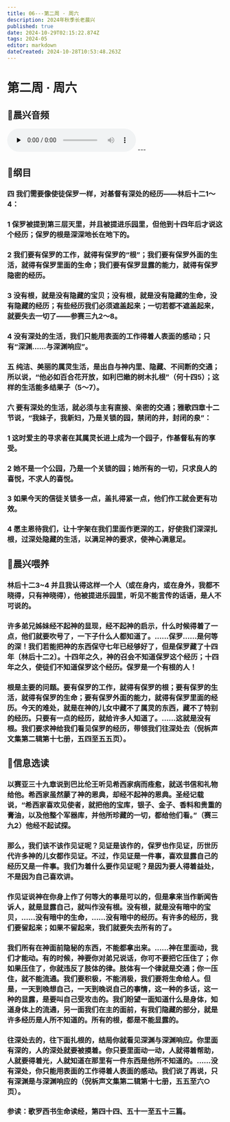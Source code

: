 ```yaml
---
title: 06---第二周 · 周六
description: 2024年秋季长老晨兴
published: true
date: 2024-10-29T02:15:22.874Z
tags: 2024-05
editor: markdown
dateCreated: 2024-10-28T10:53:48.263Z
---
```


# 第二周 · 周六

## 🎵晨兴音频
<audio id="audio" controls="" preload="none">
      <source id="mp3" src="/2024-05/week2/week2day6.mp3">
</audio>
---

## 📖纲目

### 四   我们需要像使徒保罗一样，对基督有深处的经历——林后十二1～4：

### 1   保罗被提到第三层天里，并且被提进乐园里，但他到十四年后才说这个经历；保罗的根是深深地长在地下的。

### 2   我们要有保罗的工作，就得有保罗的“根”；我们要有保罗外面的生活，就得有保罗里面的生命；我们要有保罗显露的能力，就得有保罗隐密的经历。

### 3   没有根，就是没有隐藏的宝贝；没有根，就是没有隐藏的生命，没有隐藏的经历；有些经历我们必须遮盖起来；一切若都不遮盖起来，就要失去一切了——参赛三九2～8。

### 4   没有深处的生活，我们只能用表面的工作得着人表面的感动；只有“深渊……与深渊响应”。

### 五   纯洁、美丽的属灵生活，是出自与神内里、隐藏、不间断的交通；所以说，“他必如百合花开放，如利巴嫩的树木扎根”（何十四5）；这样的生活能多结果子（5～7）。

### 六   要有深处的生活，就必须与主有直接、亲密的交通；雅歌四章十二节说，“我妹子，我新妇，乃是关锁的园，禁闭的井，封闭的泉”：

### 1   这时爱主的寻求者在其属灵长进上成为一个园子，作基督私有的享受。

### 2   她不是一个公园，乃是一个关锁的园；她所有的一切，只求良人的喜悦，不求人的喜悦。

### 3   如果今天的信徒关锁多一点，盖扎得紧一点，他们作工就会更有功效。

### 4   愿主恩待我们，让十字架在我们里面作更深的工，好使我们深深扎根，过深处隐藏的生活，以满足神的要求，使神心满意足。

## 📖晨兴喂养

### **林后十二3~4**    **并且我认得这样一个人（或在身内，或在身外，我都不晓得，只有神晓得），他被提进乐园里，听见不能言传的话语，是人不可说的。**

### 许多弟兄姊妹经不起神的显现，经不起神的启示，什么时候得着了一点，他们就要吹号了，一下子什么人都知道了。……保罗……是何等的深！我们若能把神的东西保守七年已经够好了，但是保罗藏了十四年〔林后十二2〕。十四年之久，神的召会不知道保罗这个经历；十四年之久，使徒们不知道保罗这个经历。保罗是一个有根的人！

### 根是主要的问题。要有保罗的工作，就得有保罗的根；要有保罗的生活，就得有保罗的生命；要有保罗外面的能力，就得有保罗里面的经历。今天的难处，就是在神的儿女中藏不了属灵的东西，藏不了特别的经历。只要有一点的经历，就给许多人知道了。……这就是没有根。我们要求神给我们看见保罗的经历，带领我们往深处去（倪柝声文集第二辑第十七册，五四至五五页）。

## 📖信息选读

### 以赛亚三十九章说到巴比伦王听见希西家病而痊愈，就送书信和礼物给他。希西家虽然蒙了神的恩典，却经不起神的恩典。圣经记载说，“希西家喜欢见使者，就把他的宝库，银子、金子、香料和贵重的膏油，以及他整个军器库，并他所珍藏的一切，都给他们看。”（赛三九2）他经不起试探。

### 那么，我们该不该作见证呢？见证是该作的，保罗也作见证，历世历代许多神的儿女都作见证。不过，作见证是一件事，喜欢显露自己的经历又是一件事。我们为着什么要作见证呢？是因为要人得着益处，不是因为自己喜欢讲。

### 作见证说神在你身上作了何等大的事是可以的，但是拿来当作新闻告诉人，就是显露自己，就叫作没有根。没有根，就是没有暗中的宝贝，……没有暗中的生命，……没有暗中的经历。有许多的经历，我们要留起来；如果不留起来，我们就要失去所有的了。

### 我们所有在神面前隐秘的东西，不能都拿出来。……神在里面动，我们才能动。有的时候，神要你对弟兄说话，你可不要把它压住了；你如果压住了，你就违反了肢体的律。肢体有一个律就是交通；你一压住，就不能流通。我们要积极，不能消极，我们要将生命给人。但是，一天到晚想自己，一天到晚说自己的事情，这一种的多话，这一种的显露，是要叫自己受攻击的。我们盼望一面知道什么是身体，知道身体上的流通，另一面我们在主的面前，有我们隐藏的部分，就是许多经历是人所不知道的。所有的根，都是不能显露的。

### 往深处去的，往下面扎根的，结局你就看见深渊与深渊响应。你里面有深的，人的深处就要被摸着。你只要里面动一动，人就得着帮助，人就要得着光，人就知道在那里有一件东西是他所不知道的。……没有深处，你只能用表面的工作得着人表面的感动。我们说了再说，只有深渊是与深渊响应的（倪柝声文集第二辑第十七册，五五至六○页）。

### 参读：歌罗西书生命读经，第四十四、五十一至五十三篇。
<!-- Google tag (gtag.js) -->
<script async src="https://www.googletagmanager.com/gtag/js?id=G-1P8709Z16T"></script>
<script>
  window.dataLayer = window.dataLayer || [];
  function gtag(){dataLayer.push(arguments);}
  gtag('js', new Date());

  gtag('config', 'G-1P8709Z16T');
</script>